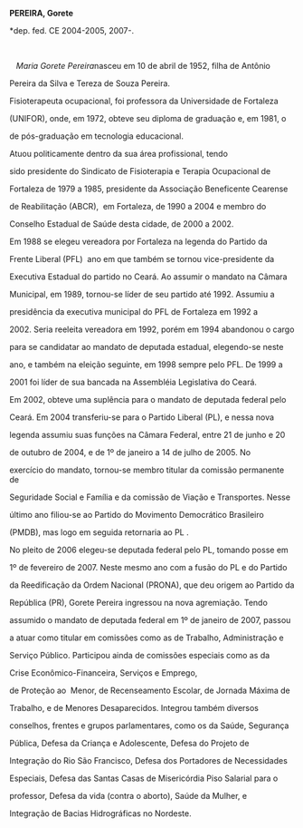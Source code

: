 **PEREIRA, Gorete**



\*dep. fed. CE 2004-2005, 2007-.



 



   *Maria Gorete Pereira*nasceu em 10 de abril de 1952, filha de Antônio

Pereira da Silva e Tereza de Souza Pereira.



Fisioterapeuta ocupacional, foi professora da Universidade de Fortaleza

(UNIFOR), onde, em 1972, obteve seu diploma de graduação e, em 1981, o

de pós-graduação em tecnologia educacional. 



Atuou politicamente dentro da sua área profissional, tendo

sido presidente do Sindicato de Fisioterapia e Terapia Ocupacional de

Fortaleza de 1979 a 1985, presidente da Associação Beneficente Cearense

de Reabilitação (ABCR),  em Fortaleza, de 1990 a 2004 e membro do

Conselho Estadual de Saúde desta cidade, de 2000 a 2002.



Em 1988 se elegeu vereadora por Fortaleza na legenda do Partido da

Frente Liberal (PFL)  ano em que também se tornou vice-presidente da

Executiva Estadual do partido no Ceará. Ao assumir o mandato na Câmara

Municipal, em 1989, tornou-se líder de seu partido até 1992. Assumiu a

presidência da executiva municipal do PFL de Fortaleza em 1992 a

2002. Seria reeleita vereadora em 1992, porém em 1994 abandonou o cargo

para se candidatar ao mandato de deputada estadual, elegendo-se neste

ano, e também na eleição seguinte, em 1998 sempre pelo PFL. De 1999 a

2001 foi líder de sua bancada na Assembléia Legislativa do Ceará.



Em 2002, obteve uma suplência para o mandato de deputada federal pelo

Ceará. Em 2004 transferiu-se para o Partido Liberal (PL), e nessa nova

legenda assumiu suas funções na Câmara Federal, entre 21 de junho e 20

de outubro de 2004, e de 1º de janeiro a 14 de julho de 2005. No

exercício do mandato, tornou-se membro titular da comissão permanente de

Seguridade Social e Família e da comissão de Viação e Transportes. Nesse

último ano filiou-se ao Partido do Movimento Democrático Brasileiro

(PMDB), mas logo em seguida retornaria ao PL .



No pleito de 2006 elegeu-se deputada federal pelo PL, tomando posse em

1º de fevereiro de 2007. Neste mesmo ano com a fusão do PL e do Partido

da Reedificação da Ordem Nacional (PRONA), que deu origem ao Partido da

República (PR), Gorete Pereira ingressou na nova agremiação. Tendo

assumido o mandato de deputada federal em 1º de janeiro de 2007, passou

a atuar como titular em comissões como as de Trabalho, Administração e

Serviço Público. Participou ainda de comissões especiais como as da

Crise Econômico-Financeira, Serviços e Emprego,  



de Proteção ao  Menor, de Recenseamento Escolar, de Jornada Máxima de

Trabalho, e de Menores Desaparecidos. Integrou também diversos

conselhos, frentes e grupos parlamentares, como os da Saúde, Segurança

Pública, Defesa da Criança e Adolescente, Defesa do Projeto de

Integração do Rio São Francisco, Defesa dos Portadores de Necessidades

Especiais, Defesa das Santas Casas de Misericórdia Piso Salarial para o

professor, Defesa da vida (contra o aborto), Saúde da Mulher, e

Integração de Bacias Hidrográficas no Nordeste.



 



 



